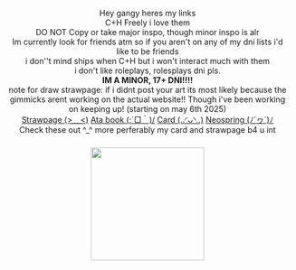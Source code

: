 <p align="center">Hey gangy heres my links<br>C+H Freely i love them<br>DO NOT Copy or take major inspo, though minor inspo is alr <br>Im currently look for friends atm so if you aren't on any of my dni lists i'd like to be friends<br> i don''t mind ships when C+H but i won't interact much with them <br>
  i don't like roleplays, rolesplays dni pls.<br>
  <strong>IM A MINOR, 17+ DNI!!!!</strong> <br> note for draw strawpage: if i didnt post your art its most likely because the gimmicks arent working on the actual website!! Though i've been working on keeping up! (starting on may 6th 2025) <br>
<a href="https://aboutmorgio.straw.page/">Strawpage (>﹏<)</a>
    <a href="https://morgio.atabook.org/">Ata book (;´□｀)/</a>
  <a href="https://morgiosbasics.carrd.co/">Card (..◜ᴗ◝..)</a>
  <a href="https://neospring.org/@morgio?page=1">Neospring (ﾉ´ヮ´)ﾉ</a><br>
  Check these out ^_^ more perferably my card and strawpage b4 u int 
</p>

###

<div align="center">
  <img height="200" src="https://i.pinimg.com/736x/2e/14/43/2e14430b02b1f4c520eae67d3f83c370.jpg"  />
</div>

###
